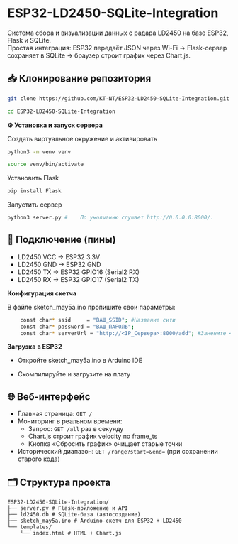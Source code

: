 # ESP32-LD2450-SQLite-Integration

Система сбора и визуализации данных с радара LD2450 на базе ESP32, Flask и SQLite.  
Простая интеграция: ESP32 передаёт JSON через Wi-Fi → Flask-сервер сохраняет в SQLite → браузер строит график через Chart.js.


## 📥 Клонирование репозитория

```bash
git clone https://github.com/KT-NT/ESP32-LD2450-SQLite-Integration.git

cd ESP32-LD2450-SQLite-Integration
```
**⚙️ Установка и запуск сервера**

Создать виртуальное окружение и активировать
```bash
python3 -m venv venv

source venv/bin/activate
```

Установить Flask
```bash
pip install Flask
```
Запустить сервер
```bash
python3 server.py #    По умолчанию слушает http://0.0.0.0:8000/.
```

## 🔌 Подключение (пины)

- LD2450 VCC → ESP32 3.3V
- LD2450 GND → ESP32 GND
- LD2450 TX  → ESP32 GPIO16 (Serial2 RX)
- LD2450 RX  → ESP32 GPIO17 (Serial2 TX)

**Конфигурация скетча**

 В файле sketch_may5a.ino пропишите свои параметры:

```bash
    const char* ssid     = "ВАШ_SSID"; #Название сити 
    const char* password = "ВАШ_ПАРОЛЬ"; 
    const char* serverUrl = "http://<IP_Сервера>:8000/add"; #Замените <IP_Сервера> на IP вашего сервера
```
    
**Загрузка в ESP32**

- Откройте sketch_may5a.ino в Arduino IDE

- Скомпилируйте и загрузите на плату

## 🌐 Веб-интерфейс

- Главная страница: `GET /`
- Мониторинг в реальном времени:
  - Запрос: `GET /all` раз в секунду
  - Chart.js строит график velocity по frame_ts
  - Кнопка «Сбросить график» очищает старые точки
- Исторический диапазон: `GET /range?start=&end=` (при сохранении старого кода)


## 🗂️ Структура проекта
```
ESP32-LD2450-SQLite-Integration/
├── server.py # Flask-приложение и API
├── ld2450.db # SQLite-база (автосоздание)
├── sketch_may5a.ino # Arduino-скетч для ESP32 + LD2450
└── templates/
    └── index.html # HTML + Chart.js
